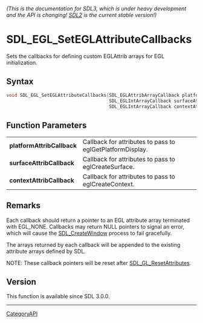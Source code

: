 ###### (This is the documentation for SDL3, which is under heavy development and the API is changing! [SDL2](https://wiki.libsdl.org/SDL2/) is the current stable version!)
# SDL_EGL_SetEGLAttributeCallbacks

Sets the callbacks for defining custom EGLAttrib arrays for EGL initialization.

## Syntax

```c
void SDL_EGL_SetEGLAttributeCallbacks(SDL_EGLAttribArrayCallback platformAttribCallback,
                                      SDL_EGLIntArrayCallback surfaceAttribCallback,
                                      SDL_EGLIntArrayCallback contextAttribCallback);

```

## Function Parameters

|                                |                                                           |
| ------------------------------ | --------------------------------------------------------- |
| **platformAttribCallback**     | Callback for attributes to pass to eglGetPlatformDisplay. |
| **surfaceAttribCallback**      | Callback for attributes to pass to eglCreateSurface.      |
| **contextAttribCallback**      | Callback for attributes to pass to eglCreateContext.      |

## Remarks

Each callback should return a pointer to an EGL attribute array terminated
with EGL_NONE. Callbacks may return NULL pointers to signal an error, which
will cause the [SDL_CreateWindow](SDL_CreateWindow.md) process to fail
gracefully.

The arrays returned by each callback will be appended to the existing
attribute arrays defined by SDL.

NOTE: These callback pointers will be reset after
[SDL_GL_ResetAttributes](SDL_GL_ResetAttributes.md).

## Version

This function is available since SDL 3.0.0.

----
[CategoryAPI](CategoryAPI.md)
